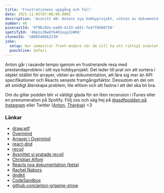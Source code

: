 ```yaml
---
title: 'Frustrationens uppgång och fall'
date: 2021-11-05T07:00:00.000Z
description: 'Avsnitt 40: Antons nya hobbyprojekt, vikten av dokumentation, prestandaproblem och mycket annat.'
number: 40
pinecastId: '079bc02e-ea89-4133-a841-fe47f8d66f58'
spotifyId: '40pSs30w6YG4R1oypZsWK8'
itunesId: '1000540862230'
joke:
  setup: Hur semestrar front-endare när de vill ha ett riktigt oväntat äventyr?
  punchline: Safari
---
```


Anton går i rasande tempo igenom en frustrerande resa med prestandaproblem i sitt nya hobbyprojekt. Det leder till prat om att sortera i objekt istället för arrayer, vikten av dokumentation, att lära sig mer än API specifikationer och Reacts senaste framgångsfaktor.
Dessutom en del om att smidigt återskapa problem, lite elitism och att fastna i att det ska bli bra.

Om du gillar podden blir vi väldigt glada för en liten recension i iTunes eller en prenumeration på Spotify. Följ oss och säg hej på [@asdfpodden på Instagram](https://www.instagram.com/asdfpodden/) eller Twitter ([Anton](https://twitter.com/Awnton), [Therése](https://twitter.com/tkomstadius)) &lt;3

### Länkar

- [draw.wtf](https://draw.wtf)
- [Overmind](https://overmindjs.org)
- [Arrayer i Overmind](https://overmindjs.org/guides-1/managing-lists)
- [react-dnd](https://react-dnd.github.io/react-dnd/about)
- [recoil](https://recoiljs.org)
- [Avsnittet vi pratade recoil](https://asdf.pizza/17-recoil-och-javascript-innovationer/)
- [Christian Alfoni](https://christianalfoni.com)
- [Reacts nya dokumentation (beta)](https://beta.reactjs.org)
- [Rachel Nabors](https://twitter.com/rachelnabors)
- [dndkit](https://dndkit.com)
- [CodeSandbox](https://codesandbox.io)
- [github.com/anton-g/game-show](http://github.com/anton-g/game-show)
